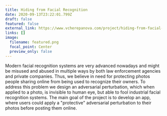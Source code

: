 ```yaml
---
title: Hiding from Facial Recognition
date: 2020-09-13T23:22:01.799Z
draft: false
featured: false
external_link: https://www.vcherepanova.com/project/hiding-from-facial-recognition/
links: []
image:
  filename: featured.png
  focal_point: Center
  preview_only: false
---
```

Modern facial recognition systems are very advanced nowadays and might be misused and abused in multiple ways by both law enforcement agencies and private companies. Thus, we believe in need for protecting photos people sharing online from being used to recognize their owners. To address this problem we design an adversarial perturbation, which when applied to a photo, is invisible to human eye, but able to fool industrial facial recognition systems. The main goal of the project is to develop an app, where users could apply a "protective" adversarial perturbation to their photos before posting them online.